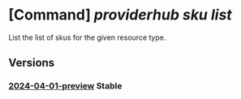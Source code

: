 # [Command] _providerhub sku list_

List the list of skus for the given resource type.

## Versions

### [2024-04-01-preview](/Resources/mgmt-plane/L3N1YnNjcmlwdGlvbnMve30vcHJvdmlkZXJzL21pY3Jvc29mdC5wcm92aWRlcmh1Yi9wcm92aWRlcnJlZ2lzdHJhdGlvbnMve30vcmVzb3VyY2V0eXBlcmVnaXN0cmF0aW9ucy97fS9za3Vz/2024-04-01-preview.xml) **Stable**

<!-- mgmt-plane /subscriptions/{}/providers/microsoft.providerhub/providerregistrations/{}/resourcetyperegistrations/{}/skus 2024-04-01-preview -->
